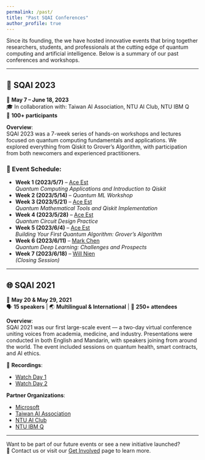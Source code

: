```yaml
---
permalink: /past/
title: "Past SQAI Conferences"
author_profile: true
---
```


Since its founding, the we have hosted innovative events that bring together researchers, students, and professionals at the cutting edge of quantum computing and artificial intelligence. Below is a summary of our past conferences and workshops.

---

## 🧠 **SQAI 2023**  
📅 **May 7 – June 18, 2023**  
🎓 In collaboration with: Taiwan AI Association, NTU AI Club, NTU IBM Q  
👥 **100+ participants**

**Overview**:  
SQAI 2023 was a 7-week series of hands-on workshops and lectures focused on quantum computing fundamentals and applications. We explored everything from Qiskit to Grover’s Algorithm, with participation from both newcomers and experienced practitioners.

### 📅 Event Schedule:
- **Week 1 (2023/5/7)** – [Ace Est](https://www.facebook.com/ace.est1)  
  *Quantum Computing Applications and Introduction to Qiskit*
- **Week 2 (2023/5/14)** – *Quantum ML Workshop*
- **Week 3 (2023/5/21)** – [Ace Est](https://www.facebook.com/ace.est1)  
  *Quantum Mathematical Tools and Qiskit Implementation*
- **Week 4 (2023/5/28)** – [Ace Est](https://www.facebook.com/ace.est1)  
  *Quantum Circuit Design Practice*
- **Week 5 (2023/6/4)** – [Ace Est](https://www.facebook.com/ace.est1)  
  *Building Your First Quantum Algorithm: Grover’s Algorithm*
- **Week 6 (2023/6/11)** – [Mark Chen](https://www.facebook.com/mark.chen.sstm)  
  *Quantum Deep Learning: Challenges and Prospects*
- **Week 7 (2023/6/18)** – [Will Nien](https://www.facebook.com/will.nien)  
  *(Closing Session)*

---

## 🌐 **SQAI 2021**  
📅 **May 20 & May 29, 2021**  
🗣️ **15 speakers** | 🌏 **Multilingual & International** | 👥 **250+ attendees**

**Overview**:  
SQAI 2021 was our first large-scale event — a two-day virtual conference uniting voices from academia, medicine, and industry. Presentations were conducted in both English and Mandarin, with speakers joining from around the world. The event included sessions on quantum health, smart contracts, and AI ethics.

🎥 **Recordings**:
- [Watch Day 1](https://www.youtube.com/watch?v=Ba4BuGCNrm0)
- [Watch Day 2](https://www.youtube.com/watch?v=5w1HDaM4dHg)

**Partner Organizations**:  
- [Microsoft](https://mvp.microsoft.com/studentambassadors)  
- [Taiwan AI Association](https://www.aiatw.org/about?lang=en)
- [NTU AI Club](https://www.facebook.com/NTUAIClub/)
- [NTU IBM Q](https://quantum.ntu.edu.tw/?page_id=275)

---

Want to be part of our future events or see a new initiative launched?  
📩 Contact us or visit our [Get Involved](/committee) page to learn more.